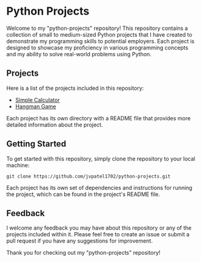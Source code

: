 # Python Projects

Welcome to my "python-projects" repository! This repository contains a collection of small to medium-sized Python projects that I have created to demonstrate my programming skills to potential employers. Each project is designed to showcase my proficiency in various programming concepts and my ability to solve real-world problems using Python.

## Projects

Here is a list of the projects included in this repository:

- [Simple Calculator](https://github.com/jvpatel1702/python-projects/tree/main/Simple%20Calculator)
- [Hangman Game](https://github.com/jvpatel1702/python-projects/tree/main/Hangman%20Game)

Each project has its own directory with a README file that provides more detailed information about the project.

## Getting Started

To get started with this repository, simply clone the repository to your local machine:

```git clone https://github.com/jvpatel1702/python-projects.git```


Each project has its own set of dependencies and instructions for running the project, which can be found in the project's README file.

## Feedback

I welcome any feedback you may have about this repository or any of the projects included within it. Please feel free to create an issue or submit a pull request if you have any suggestions for improvement.

Thank you for checking out my "python-projects" repository!
